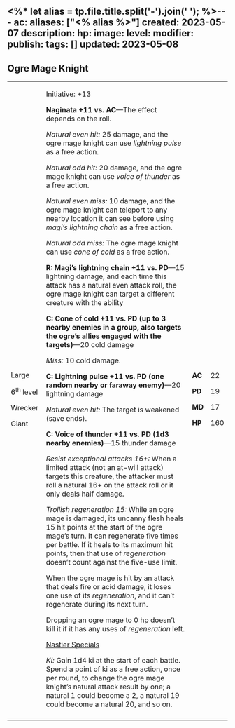 <%* let alias = tp.file.title.split('-').join(' '); %>---
ac: 
aliases: ["<% alias %>"]
created: 2023-05-07
description: 
hp: 
image: 
level: 
modifier: 
publish: 
tags: []
updated: 2023-05-08
---

## Ogre Mage Knight

<table>
<colgroup>
<col style="width: 16%" />
<col style="width: 71%" />
<col style="width: 5%" />
<col style="width: 6%" />
</colgroup>
<tbody>
<tr class="odd">
<td><p>Large</p>
<p>6<sup>th</sup> level</p>
<p>Wrecker</p>
<p>Giant</p></td>
<td><p>Initiative: +13</p>
<p><strong>Naginata +11 vs. AC</strong>—The effect depends on the
roll.</p>
<p><em>Natural even hit:</em> 25 damage, and the ogre mage knight can
use <em>lightning pulse</em> as a free action.</p>
<p><em>Natural odd hit:</em> 20 damage, and the ogre mage knight can use
<em>voice of thunder</em> as a free action.</p>
<p><em>Natural even miss:</em> 10 damage, and the ogre mage knight can
teleport to any nearby location it can see before using <em>magi’s
lightning chain</em> as a free action.</p>
<p><em>Natural odd miss:</em> The ogre mage knight can use <em>cone of
cold</em> as a free action.</p>
<p><strong>R: Magi’s lightning chain +11 vs. PD</strong>—15 lightning
damage, and each time this attack has a natural even attack roll, the
ogre mage knight can target a different creature with the ability</p>
<p><strong>C: Cone of cold +11 vs. PD (up to 3 nearby enemies in a
group, also targets the ogre’s allies engaged with the
targets)</strong>—20 cold damage</p>
<p><em>Miss:</em> 10 cold damage.</p>
<p><strong>C: Lightning pulse +11 vs. PD (one random nearby or faraway
enemy)</strong>—20 lightning damage</p>
<p><em>Natural even hit:</em> The target is weakened (save ends).</p>
<p><strong>C: Voice of thunder +11 vs. PD (1d3 nearby
enemies)</strong>—15 thunder damage</p>
<p><em>Resist exceptional attacks 16+:</em> When a limited attack (not
an at-will attack) targets this creature, the attacker must roll a
natural 16+ on the attack roll or it only deals half damage.</p>
<p><em>Trollish regeneration 15:</em> While an ogre mage is damaged, its
uncanny flesh heals 15 hit points at the start of the ogre mage’s turn.
It can regenerate five times per battle. If it heals to its maximum hit
points, then that use of <em>regeneration</em> doesn’t count against the
five-use limit.</p>
<p>When the ogre mage is hit by an attack that deals fire or acid
damage, it loses one use of its <em>regeneration</em>, and it can’t
regenerate during its next turn.</p>
<p>Dropping an ogre mage to 0 hp doesn’t kill it if it has any uses of
<em>regeneration</em> left.</p>
<p><u>Nastier Specials</u></p>
<p><em>Ki:</em> Gain 1d4 ki at the start of each battle. Spend a point
of ki as a free action, once per round, to change the ogre mage knight’s
natural attack result by one; a natural 1 could become a 2, a natural 19
could become a natural 20, and so on.</p></td>
<td><p><strong>AC</strong></p>
<p><strong>PD</strong></p>
<p><strong>MD</strong></p>
<p><strong>HP</strong></p></td>
<td><p>22</p>
<p>19</p>
<p>17</p>
<p>160</p></td>
</tr>
<tr class="even">
<td></td>
<td></td>
<td></td>
<td></td>
</tr>
</tbody>
</table>
